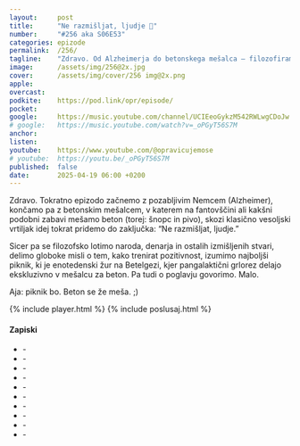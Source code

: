 ```yaml
---
layout: 	post
title:  	"Ne razmišljat, ljudje 🤔"
number: 	"#256 aka S06E53"
categories:	epizode
permalink:	/256/
tagline: 	"Zdravo. Od Alzheimerja do betonskega mešalca – filozofiramo, ne razmišljamo, in planiramo najbolj žur v galaksiji."
image:		/assets/img/256@2x.jpg
cover:		/assets/img/cover/256 img@2x.png
apple:		
overcast:	
podkite:	https://pod.link/opr/episode/
pocket:		
google:		https://music.youtube.com/channel/UCIEeoGykzM542RWLwgCDoJw
# google:	https://music.youtube.com/watch?v=_oPGyT56S7M
anchor:		
listen:		
youtube:	https://www.youtube.com/@opravicujemose
# youtube:	https://youtu.be/_oPGyT56S7M
published:	false
date: 		2025-04-19 06:00 +0200
---
```


Zdravo. Tokratno epizodo začnemo z pozabljivim Nemcem (Alzheimer), končamo pa z betonskim mešalcem, v katerem na fantovščini ali kakšni podobni zabavi mešamo beton (torej: šnopc in pivo), skozi klasično vesoljski vrtiljak idej tokrat pridemo do zaključka: “Ne razmišljat, ljudje.” 

Sicer pa se filozofsko lotimo naroda, denarja in ostalih izmišljenih stvari, delimo globoke misli o tem, kako trenirat pozitivnost, izumimo najboljši piknik, ki je enotedenski žur na Betelgezi, kjer pangalaktični grlorez delajo ekskluzivno v mešalcu za beton. Pa tudi o poglavju govorimo. Malo.

Aja: piknik bo. Beton se že meša. ;) 

{% include player.html %}
{% include poslusaj.html %}

<!--break-->

#### Zapiski

- []() - 
- []() - 
- []() - 
- []() - 
- []() - 
- []() - 
- []() - 
- []() - 
- []() - 
- []() - 